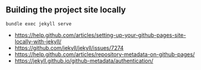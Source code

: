 ## Building the project site locally

`bundle exec jekyll serve`

- https://help.github.com/articles/setting-up-your-github-pages-site-locally-with-jekyll/ 
- https://github.com/jekyll/jekyll/issues/7274
- https://help.github.com/articles/repository-metadata-on-github-pages/
- https://jekyll.github.io/github-metadata/authentication/
